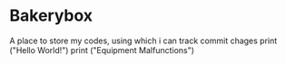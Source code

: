 # Bakerybox
A place to store my codes, using which i can track commit chages
print ("Hello World!")
print ("Equipment Malfunctions")
